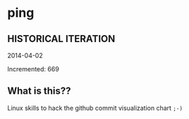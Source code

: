 # ping

## HISTORICAL ITERATION
2014-04-02

Incremented: 669

## What is this?? 
Linux skills to hack the github commit visualization chart `;-)`
